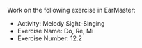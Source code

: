 Work on the following exercise in EarMaster:
- Activity: Melody Sight-Singing
- Exercise Name: Do, Re, Mi
- Exercise Number: 12.2
